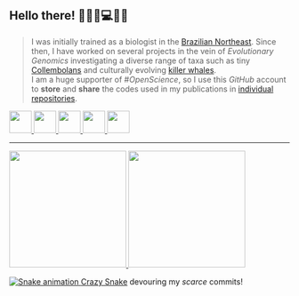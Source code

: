 
## Hello there!                                                                                                                                                        👨‍🔬🧬💻🧠🔭


> I was initially trained as a biologist in the [Brazilian Northeast](https://en.wikipedia.org/wiki/Northeast_Region,_Brazil). Since then, I have worked on several projects in the vein of _Evolutionary Genomics_ investigating a diverse range of taxa such as tiny [Collembolans](https://onlinelibrary.wiley.com/doi/abs/10.1111/zsc.12377) and culturally evolving [killer whales](https://onlinelibrary.wiley.com/doi/abs/10.1111/mec.15099).  
> I am a huge supporter of #_OpenScience_, so I use this _GitHub_ account to **store** and **share** the codes used in my publications in [individual repositories](https://github.com/layka-pacheco?tab=repositories).

<a href='https://git-scm.com/'><img src="https://github.com/layka-pacheco/layka-pacheco/blob/main/Profile--GitHubAuxiliaryFiles/GitLogo.png" align="leth" width="40" />
<a href='https://github.com/'><img src="https://github.com/layka-pacheco/layka-pacheco/blob/main/Profile--GitHubAuxiliaryFiles/GitHubLogo.png" align="leth" width="40" />
<a href='https://www.rstudio.com/'><img src='https://github.com/layka-pacheco/layka-pacheco/blob/main/Profile--GitHubAuxiliaryFiles/RStudioLogo.png' align="leth" width="40" />
<a href='https://tidyverse.tidyverse.org'><img src='https://github.com/layka-pacheco/layka-pacheco/blob/main/Profile--GitHubAuxiliaryFiles/tidyverseLogo.png' align="leth" width="40" />
<a href='https://ggplot2.tidyverse.org/'><img src="https://github.com/layka-pacheco/layka-pacheco/blob/main/Profile--GitHubAuxiliaryFiles/ggplot2Logo.png" align="leth" width="40" />


***

 <div>
  <a href="https://github.com/pacheco-george">
  <img height="210em" src="https://github-readme-stats.vercel.app/api?username=pacheco-george&show_icons=true&theme=solarized-light&include_all_commits=true&count_private=true"/>
  <img height="210em" src="https://github-readme-stats.vercel.app/api/top-langs/?username=pacheco-george&layout=compact&langs_count=7&theme=solarized-light"/>
</div>


![Snake animation](https://github.com/layka-pacheco/layka-pacheco/blob/output/github-contribution-grid-snake.svg)
[Crazy Snake](https://github.com/Platane/snk) devouring my _scarce_ commits!
